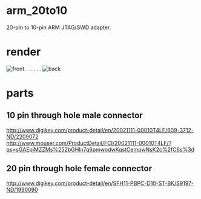 arm_20to10
=====
20-pin to 10-pin ARM JTAG/SWD adapter.

render
=====
![front](https://raw2.github.com/noahp/arm_20to10/v0.1/front.png). . . . . .  ![back](https://raw2.github.com/noahp/arm_20to10/v0.1/back.png)

parts
=====
10 pin through hole male connector
-----
http://www.digikey.com/product-detail/en/20021111-00010T4LF/609-3712-ND/2209072  
http://www.mouser.com/ProductDetail/FCI/20021111-00010T4LF/?qs=sGAEpiMZZMs%252bGHln7q6pmwodwKqstCempwNsK2c%2fC6s%3d  

20 pin through hole female connector
-----
http://www.digikey.com/product-detail/en/SFH11-PBPC-D10-ST-BK/S9197-ND/1990090  
